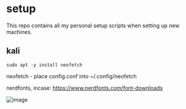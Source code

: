 # setup
This repo contains all my personal setup scripts when setting up new machines.

## kali
```
sudo apt -y install neofetch
```
neofetch - place config.conf into ~/.config/neofetch
<br>

nerdfonts, incase: https://www.nerdfonts.com/font-downloads
<br>

![image](https://github.com/0xScorpio/setup/assets/140411254/333e6c93-f7eb-41e8-a13a-f07d41be3f72)
